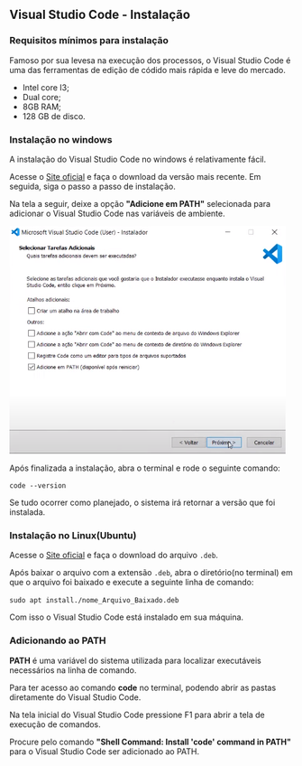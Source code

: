 ## Visual Studio Code - Instalação

### Requisitos mínimos para instalação 
Famoso por sua levesa na execução dos processos, o Visual Studio Code é uma das ferramentas de edição de códido mais rápida e leve do mercado.

- Intel core I3;
- Dual core;
- 8GB RAM;
- 128 GB de disco. 


### Instalação no windows 

A instalação do Visual Studio Code no windows é relativamente fácil.

Acesse o [Site oficial](https://code.visualstudio.com/download) e faça o download da versão mais recente. Em seguida, siga o passo a passo de instalação. 

Na tela a seguir, deixe a opção **"Adicione em PATH"** selecionada para adicionar o Visual Studio Code nas variáveis de ambiente. 

![](https://github.com/Ewertonslv/Tutoria/blob/main/vs_code/imagens/tela_Path.png)

Após finalizada a instalação, abra o terminal e rode o seguinte comando: 

```
code --version
```

Se tudo ocorrer como planejado, o sistema irá retornar a versão que foi instalada. 

### Instalação no Linux(Ubuntu)

Acesse o [Site oficial](https://code.visualstudio.com/download) e faça o download do arquivo ```.deb```. 

Após baixar o arquivo com a extensão ```.deb```, abra o diretório(no terminal) em que o arquivo foi baixado e execute a seguinte linha de comando:

```sudo apt install./nome_Arquivo_Baixado.deb```

Com isso o Visual Studio Code está instalado em sua máquina.

### Adicionando ao PATH
**PATH** é uma variável do sistema utilizada para localizar executáveis necessários na linha de comando. 

Para ter acesso ao comando **code** no terminal, podendo abrir as pastas diretamente do Visual Studio Code.

Na tela inicial do Visual Studio Code pressione F1 para abrir a tela de execução de comandos.

Procure pelo comando **"Shell Command: Install 'code' command in PATH"** para o Visual Studio Code ser adicionado ao PATH.

 
